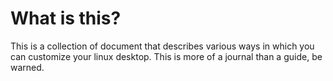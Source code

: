 # What is this?

This is a collection of document that describes various ways in which you can
customize your linux desktop. This is more of a journal than a guide, be
warned.
